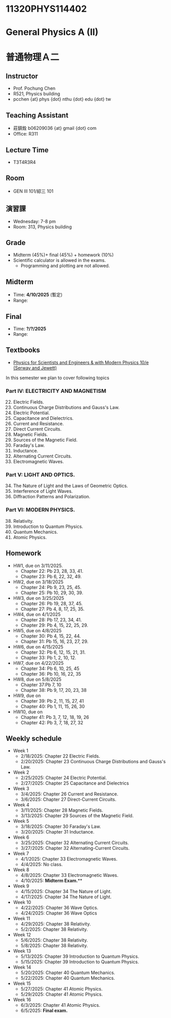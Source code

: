 # 11320PHYS114402
# General Physics A (II)
# 普通物理Ａ二

## Instructor
* Prof. Pochung Chen
* R521, Physics building
* pcchen {at} phys {dot} nthu {dot} edu {dot} tw

## Teaching Assistant
* 莊鎮銓 b06209036 {at} gmail {dot} com
* Office: R311

## Lecture Time
* T3T4R3R4

## Room
* GEN III 101/綜三 101

## 演習課
* Wednesday: 7-8 pm
* Room: 313, Physics building

## Grade
* Midterm (45%)+ final (45%) + homework (10%)
* Scientific calculator is allowed in the exams.
  * Programming and plotting are not allowed.

## Midterm
* Time: **4/10/2025** (暫定)
* Range:

## Final
* Time: **?/?/2025**
* Range:

## Textbooks
* [Physics for Scientists and Engineers & with Modern Physics 10/e (Serway and Jewett)](https://www.tsanghai.com.tw/book_detail.php?c=264&no=3826#p=1)

In this semester we plan to cover following topics

### Part IV: ELECTRICITY AND MAGNETISM
22. Electric Fields.
23. Continuous Charge Distributions and Gauss's Law.
24. Electric Potential.
25. Capacitance and Dielectrics.
26. Current and Resistance.
27. Direct Current Circuits.
28. Magnetic Fields.
29. Sources of the Magnetic Field.
30. Faraday's Law.
31. Inductance.
32. Alternating Current Circuits.
33. Electromagnetic Waves.

### Part V: LIGHT AND OPTICS.
34. The Nature of Light and the Laws of Geometric Optics.
36. Interference of Light Waves.
37. Diffraction Patterns and Polarization.

### Part VI: MODERN PHYSICS.
38. Relativity.
39. Introduction to Quantum Physics.
40. Quantum Mechanics.
41. Atomic Physics.

## Homework
* HW1, due on 3/11/2025.
  * Chapter 22: Pb 23, 28, 33, 41.
  * Chapter 23: Pb 6, 22, 32, 49.
* HW2, due on 3/18/2025
  * Chapter 24: Pb 9, 23, 25, 45.
  * Chapter 25: Pb 10, 29, 30, 39.
* HW3, due on 3/25/2025
  * Chapter 26: Pb 19, 28, 37, 45.
  * Chapter 27: Pb 4, 8, 17, 25, 35.
* HW4, due on 4/1/2025
  * Chapter 28: Pb 17, 23, 34, 41.
  * Chapter 29: Pb 4, 15, 22, 25, 29.
* HW5, due on 4/8/2025
  * Chapter 30: Pb 4, 15, 22, 44.
  * Chapter 31: Pb 15, 16, 23, 27, 29.
* HW6, due on 4/15/2025
  * Chapter 32: Pb 6, 12, 15, 21, 31.
  * Chapter 33: Pb 1, 2, 10, 12.
* HW7, due on 4/22/2025
  * Chapter 34: Pb 6, 10, 25, 45
  * Chapter 36: Pb 10, 16, 22, 35
* HW8, due on 5/8/2025
  * Chapter 37:Pb 7, 10
  * Chapter 38: Pb 9, 17, 20, 23, 38
* HW9, due on
  * Chapter 39: Pb 2, 11, 15, 27, 41
  * Chapter 40: Pb 1, 11, 15, 26, 30
* HW10, due on
  * Chapter 41: Pb 3, 7, 12, 18, 19, 26
  * Chapter 42: Pb 3, 7, 18, 27, 32

## Weekly schedule
* Week 1
  * 2/18/2025: Chapter 22 Electric Fields.
  * 2/20/2025: Chapter 23 Continuous Charge Distributions and Gauss's Law.
* Week 2
  * 2/25/2025: Chapter 24 Electric Potential.
  * 2/27/2025: Chapter 25 Capacitance and Dielectrics
* Week 3
  * 3/4/2025: Chapter 26 Current and Resistance.
  * 3/6/2025: Chapter 27 Direct-Current Circuits.
* Week 4
  * 3/11/2025: Chapter 28 Magnetic Fields.
  * 3/13/2025: Chapter 29 Sources of the Magnetic Field.
* Week 5
  * 3/18/2025: Chapter 30 Faraday's Law.
  * 3/20/2025: Chapter 31 Inductance.
* Week 6
  * 3/25/2025: Chapter 32 Alternating Current Circuits.
  * 3/27/2025: Chapter 32 Alternating-Current Circuits.
* Week 7
  * 4/1/2025: Chapter 33 Electromagnetic Waves.
  * 4/4/2025: No class.
* Week 8
  * 4/8/2025: Chapter 33 Electromagnetic Waves.
  * 4/10/2025: **Midterm Exam.****
* Week 9
  * 4/15/2025: Chapter 34 The Nature of Light.
  * 4/17/2025: Chapter 34 The Nature of Light.
* Week 10
  * 4/22/2025: Chapter 36 Wave Optics.
  * 4/24/2025: Chapter 36 Wave Optics
* Week 11
  * 4/29/2025: Chapter 38 Relativity.
  * 5/2/2025: Chapter 38 Relativity.
* Week 12
  * 5/6/2025: Chapter 38 Relativity.
  * 5/8/2025: Chapter 38 Relativity.
* Week 13
  * 5/13/2025: Chapter 39 Introduction to Quantum Physics.
  * 5/15/2025: Chapter 39 Introduction to Quantum Physics.
* Week 14
  * 5/20/2025: Chapter 40 Quantum Mechanics.
  * 5/22/2025: Chapter 40 Quantum Mechanics.
* Week 15
  * 5/27/2025: Chapter 41 Atomic Physics.
  * 5/29/2025: Chapter 41 Atomic Physics.
* Week 16
  * 6/3/2025: Chapter 41 Atomic Physics.
  * 6/5/2025: **Final exam.**
